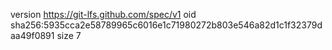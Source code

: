 version https://git-lfs.github.com/spec/v1
oid sha256:5935cca2e58789965c6016e1c71980272b803e546a82d1c1f32379daa49f0891
size 7
